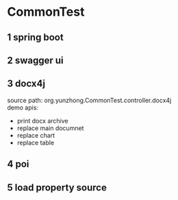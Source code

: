 # CommonTest

## 1 spring boot 

## 2 swagger ui

## 3 docx4j
source path: org.yunzhong.CommonTest.controller.docx4j  
demo apis:  
- print docx archive  
- replace main documnet  
- replace chart  
- replace table  

## 4 poi

## 5 load property source
